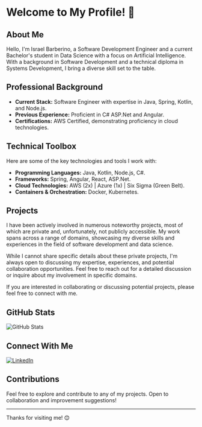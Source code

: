 # Welcome to My Profile! 👋

## About Me

Hello, I'm Israel Barberino, a Software Development Engineer and a current Bachelor's student in Data Science with a focus on Artificial Intelligence. With a background in Software Development and a technical diploma in Systems Development, I bring a diverse skill set to the table.

## Professional Background

- **Current Stack:** Software Engineer with expertise in Java, Spring, Kotlin, and Node.js.
- **Previous Experience:** Proficient in C# ASP.Net and Angular.
- **Certifications:** AWS Certified, demonstrating proficiency in cloud technologies.

## Technical Toolbox

Here are some of the key technologies and tools I work with:

- **Programming Languages:** Java, Kotlin, Node.js, C#.
- **Frameworks:** Spring, Angular, React, ASP.Net.
- **Cloud Technologies:** AWS (2x) | Azure (1x) | Six Sigma (Green Belt).
- **Containers & Orchestration:** Docker, Kubernetes.

## Projects

I have been actively involved in numerous noteworthy projects, most of which are private and, unfortunately, not publicly accessible. My work spans across a range of domains, showcasing my diverse skills and experiences in the field of software development and data science.

While I cannot share specific details about these private projects, I'm always open to discussing my expertise, experiences, and potential collaboration opportunities. Feel free to reach out for a detailed discussion or inquire about my involvement in specific domains.

If you are interested in collaborating or discussing potential projects, please feel free to connect with me.

## GitHub Stats

![GitHub Stats](https://github-readme-stats.vercel.app/api?username=israelbarberino)

## Connect With Me

[![LinkedIn](https://img.shields.io/badge/LinkedIn-Connect-blue?style=for-the-badge&logo=linkedin)](https://www.linkedin.com/in/israel-barberino/)

## Contributions

Feel free to explore and contribute to any of my projects. Open to collaboration and improvement suggestions!

---

Thanks for visiting me! 😊
